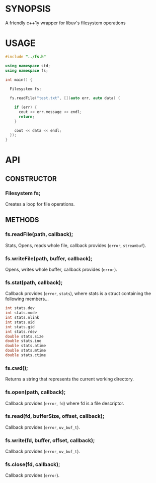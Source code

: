 # SYNOPSIS
A friendly c++1y wrapper for libuv's filesystem operations

# USAGE

```cpp
#include "../fs.h"

using namespace std;
using namespace fs;

int main() {
 
  Filesystem fs;

  fs.readFile("test.txt", [](auto err, auto data) {

    if (err) {
      cout << err.message << endl;
      return;
    }

    cout << data << endl;
  });
}
```

# API

## CONSTRUCTOR
### Filesystem fs;
Creates a loop for file operations.

## METHODS

### fs.readFile(path, callback);
Stats, Opens, reads whole file, callback provides (`error`, `streambuf`).

### fs.writeFile(path, buffer, callback);
Opens, writes whole buffer, callback provides (`error`).

### fs.stat(path, callback);
Callback provides (`error`, `stats`), where stats is a struct containing 
the following members...

```cpp
int stats.dev
int stats.mode
int stats.nlink
int stats.uid
int stats.gid
int stats.rdev
double stats.size
double stats.ino
double stats.atime
double stats.mtime
double stats.ctime
```

### fs.cwd();
Returns a string that represents the current working directory.

### fs.open(path, callback);
Callback provides (`error`, `fd`) where fd is a file descriptor.

### fs.read(fd, bufferSize, offset, callback);
Callback provides (`error`, `uv_buf_t`).

### fs.write(fd, buffer, offset, callback);
Callback provides (`error`, `uv_buf_t`).

### fs.close(fd, callback);
Callback provides (`error`).

